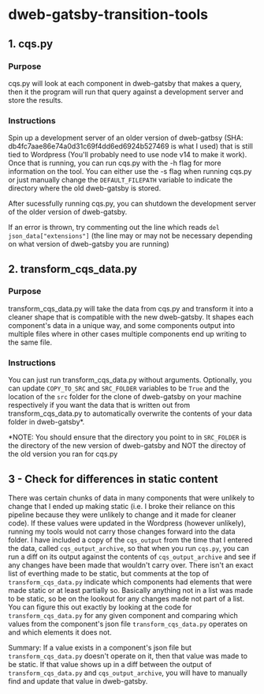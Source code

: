 # dweb-gatsby-transition-tools

## 1. **cqs.py**

### Purpose

cqs.py will look at each component in dweb-gatsby that makes a query, then it the program will run that query against a development server and store the results.

### Instructions

Spin up a development server of an older version of dweb-gatbsy (SHA: db4fc7aae86e74a0d31c69f4dd6ed6924b527469 is what I used) that is still tied to Wordpress (You'll probably need to use node v14 to make it work). Once that is running, you can run cqs.py with the -h flag for more information on the tool. You can either use the -s flag when running cqs.py or just manually change the `DEFAULT_FILEPATH` variable to indicate the directory where the old dweb-gatsby is stored.

After sucessfully running cqs.py, you can shutdown the development server of the older version of dweb-gatsby.

If an error is thrown, try commenting out the line which reads `del json_data["extensions"]` (the line may or may not be necessary depending on what version of dweb-gatsby you are running)

## 2. **transform_cqs_data.py**

### Purpose

transform_cqs_data.py will take the data from cqs.py and transform it into a cleaner shape that is compatible with the new dweb-gatsby. It shapes each component's data in a unique way, and some components output into multiple files where in other cases multiple components end up writing to the same file.

### Instructions

You can just run transform_cqs_data.py without arguments. Optionally, you can update `COPY_TO_SRC` and `SRC_FOLDER` variables to be `True` and the location of the `src` folder for the clone of dweb-gatsby on your machine respectively if you want the data that is written out from transform_cqs_data.py to automatically overwrite the contents of your data folder in dweb-gatsby*.

\*NOTE: You should ensure that the directory you point to in `SRC_FOLDER` is the directory of the new version of dweb-gatsby and NOT the directoy of the old version you ran for cqs.py

## 3 - Check for differences in static content

There was certain chunks of data in many components that were unlikely to change that I ended up making static (i.e. I broke their reliance on this pipeline because they were unlikely to change and it made for cleaner code). If these values were updated in the Wordpress (however unlikely), running my tools would not carry those changes forward into the data folder. I have included a copy of the `cqs_output` from the time that I entered the data, called `cqs_output_archive`, so that when you run `cqs.py`, you can run a diff on its output against the contents of `cqs_output_archive` and see if any changes have been made that wouldn't carry over. There isn't an exact list of everthing made to be static, but comments at the top of `transform_cqs_data.py` indicate which components had elements that were made static or at least partially so. Basically anything not in a list was made to be static, so be on the lookout for any changes made not part of a list. You can figure this out exactly by looking at the code for `transform_cqs_data.py` for any given component and comparing which values from the component's json file `transform_cqs_data.py` operates on and which elements it does not.

Summary: If a value exists in a component's json file but `transform_cqs_data.py` doesn't operate on it, then that value was made to be static. If that value shows up in a diff between the output of `transform_cqs_data.py` and `cqs_output_archive`, you will have to manually find and update that value in dweb-gatsby.
